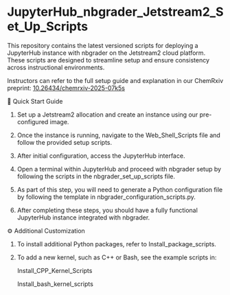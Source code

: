 # JupyterHub_nbgrader_Jetstream2_Set_Up_Scripts
This repository contains the latest versioned scripts for deploying a JupyterHub instance with nbgrader on the Jetstream2 cloud platform. These scripts are designed to streamline setup and ensure consistency across instructional environments.

Instructors can refer to the full setup guide and explanation in our ChemRxiv preprint: [10.26434/chemrxiv-2025-07k5s](https://doi.org/10.26434/chemrxiv-2025-07k5s)

🚀 Quick Start Guide
1. Set up a Jetstream2 allocation and create an instance using our pre-configured image.

2. Once the instance is running, navigate to the Web_Shell_Scripts file and follow the provided setup scripts.

3. After initial configuration, access the JupyterHub interface.

4. Open a terminal within JupyterHub and proceed with nbgrader setup by following the scripts in the nbgrader_set_up_scripts file.

5. As part of this step, you will need to generate a Python configuration file by following the template in nbgrader_configuration_scripts.py.

6. After completing these steps, you should have a fully functional JupyterHub instance integrated with nbgrader.


⚙️ Additional Customization
1. To install additional Python packages, refer to Install_package_scripts.

2. To add a new kernel, such as C++ or Bash, see the example scripts in:

    Install_CPP_Kernel_Scripts
    
    Install_bash_kernel_scripts
